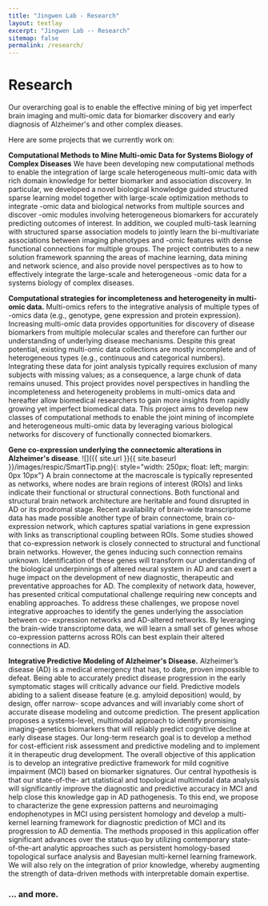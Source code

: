 ```yaml
---
title: "Jingwen Lab - Research"
layout: textlay
excerpt: "Jingwen Lab -- Research"
sitemap: false
permalink: /research/
---
```


# Research

Our overarching goal is to enable the effective mining of big yet imperfect brain imaging and multi-omic data for biomarker discovery and early diagnosis of Alzheimer's and other complex dieases. 

Here are some projects that we currently work on:

**Computational Methods to Mine Multi-omic Data for Systems Biology of Complex Diseases** We have been developing new computational methods to enable the integration of large scale heterogeneous multi-omic data with rich domain knowledge for better biomarker and association discovery. In particular, we developed a novel biological knowledge guided structured sparse learning model together with large-scale optimization methods to integrate -omic data and biological networks from multiple sources and discover -omic modules involving heterogeneous biomarkers for accurately predicting outcomes of interest. In addition, we coupled multi-task learning with structured sparse association models to jointly learn the bi-multivariate associations between imaging phenotypes and -omic features with dense functional connections for multiple groups. The project contributes to a new solution framework spanning the areas of machine learning, data mining and network science, and also provide novel perspectives as to how to effectively integrate the large-scale and heterogeneous -omic data for a systems biology of complex diseases.


**Computational strategies for incompleteness and heterogeneity in multi-omic data.** Multi-omics refers to the integrative analysis of multiple types of -omics data (e.g., genotype, gene expression and protein expression). Increasing multi-omic data provides opportunities for discovery of disease biomarkers from multiple molecular scales and therefore can further our understanding of underlying disease mechanisms. Despite this great potential, existing multi-omic data collections are mostly incomplete and of heterogeneous types (e.g., continuous and categorical numbers). Integrating these data for joint analysis typically requires exclusion of many subjects with missing values; as a consequence, a large chunk of data remains unused. This project provides novel perspectives in handling the incompleteness and heterogeneity problems in multi-omics data and hereafter allow biomedical researchers to gain more insights from rapidly growing yet imperfect biomedical data. This project aims to develop new classes of computational methods to enable the joint mining of incomplete and heterogeneous multi-omic data by leveraging various biological networks for discovery of functionally connected biomarkers. 

**Gene co-expression underlying the connectomic alterations in Alzheimer's disease**.
![]({{ site.url }}{{ site.baseurl }}/images/respic/SmartTip.png){: style="width: 250px; float: left; margin: 0px  10px"}
A brain connectome at the macroscale is typically represented as networks, where nodes are brain regions of interest (ROIs) and links indicate their functional or structural connections. Both functional and structural brain network architecture are heritable and found disrupted in AD or its prodromal stage. Recent availability of brain-wide transcriptome data has made possible another type of brain connectome, brain co-expression network, which captures spatial variations in gene expression with links as transcriptional coupling between ROIs. Some studies showed that co-expression network is closely connected to structural and functional brain networks. However, the genes inducing such connection remains unknown. Identification of these genes will transform our understanding of the biological underpinnings of altered neural system in AD and can exert a huge impact on the development of new diagnostic, therapeutic and preventative approaches for AD. The complexity of network data, however, has presented critical computational challenge requiring new concepts and enabling approaches. To address these challenges, we propose novel integrative approaches to identify the genes underlying the association between co- expression networks and AD-altered networks. By leveraging the brain-wide transcriptome data, we will learn a small set of genes whose co-expression patterns across ROIs can best explain their altered connections in AD. 

**Integrative Predictive Modeling of Alzheimer's Disease.** Alzheimer’s disease (AD) is a medical emergency that has, to date, proven impossible to defeat. Being able to accurately predict disease progression in the early symptomatic stages will critically advance our field. Predictive models abiding to a salient disease feature (e.g. amyloid deposition) would, by design, offer narrow- scope advances and will invariably come short of accurate disease modeling and outcome prediction. The present application proposes a systems-level, multimodal approach to identify promising imaging-genetics biomarkers that will reliably predict cognitive decline at early disease stages. Our long-term research goal is to develop a method for cost-efficient risk assessment and predictive modeling and to implement it in therapeutic drug development. The overall objective of this application is to develop an integrative predictive framework for mild cognitive impairment (MCI) based on biomarker signatures. Our central hypothesis is that our state-of-the- art statistical and topological multimodal data analysis will significantly improve the diagnostic and predictive accuracy in MCI and help close this knowledge gap in AD pathogenesis. To this end, we propose to characterize the gene expression patterns and neuroimaging endophenotypes in MCI using persistent homology and develop a multi-kernel learning framework for diagnostic prediction of MCI and its progression to AD dementia. The methods proposed in this application offer significant advances over the status-quo by utilizing contemporary state-of-the-art analytic approaches such as persistent homology-based topological surface analysis and Bayesian multi-kernel learning framework. We will also rely on the integration of prior knowledge, whereby augmenting the strength of data-driven methods with interpretable domain expertise. 

### ... and more.
